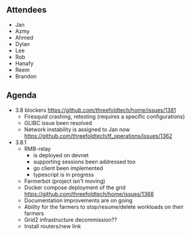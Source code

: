 ## Attendees
- Jan
- Azmy
- Ahmed
- Dylan
- Lee
- Rob
- Hanafy 
- Reem 
- Brandon


## Agenda
- 3.8 blockers https://github.com/threefoldtech/home/issues/1381
    - Firesquid crashing, retesting (requires a specific configurations)
    - GLIBC issue been resolved
    - Network instability is assigned to Jan now https://github.com/threefoldtech/tf_operations/issues/1362
- 3.8.1
    - RMB-relay
        - is deployed on devnet 
        - supporting sessions been addressed too
        - go client been implemented
        - typescript is in progress
    - Farmerbot (project isn't moving)
    - Docker compose deployment of the grid https://github.com/threefoldtech/home/issues/1368 
    - Documentation improvements are on going
    - Ability for the farmers to stop/resume/delete workloads on their farmers 
    - Grid2 infrastructure decommission??
    - Install routers/new link
